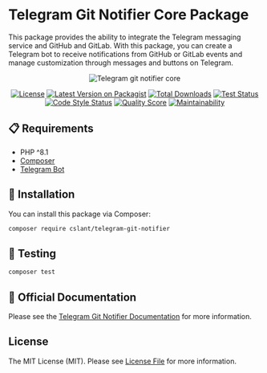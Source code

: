 # Telegram Git Notifier Core Package

This package provides the ability to integrate the Telegram messaging service and GitHub and GitLab.
With this package,
you can create a Telegram bot to receive notifications from GitHub or GitLab events
and manage customization through messages and buttons on Telegram.

<p align="center">
  <img alt="Telegram git notifier core" src="https://github.com/cslant/telegram-git-notifier/assets/35853002/d731d731-3c32-40a7-80d2-b079d7f1de6c" />
</p>

<p align="center">
<a href="#"><img src="https://img.shields.io/github/license/cslant/telegram-git-notifier.svg?style=flat-square" alt="License"></a>
<a href="https://packagist.org/cslant/telegram-git-notifier"><img src="https://img.shields.io/packagist/v/cslant/telegram-git-notifier.svg?style=flat-square" alt="Latest Version on Packagist"></a>
<a href="https://packagist.org/packages/cslant/telegram-git-notifier"><img src="https://img.shields.io/packagist/dt/cslant/telegram-git-notifier.svg?style=flat-square" alt="Total Downloads"></a>
<a href="https://github.com/cslant/telegram-git-notifier/actions/workflows/setup_test.yml"><img src="https://img.shields.io/github/actions/workflow/status/cslant/telegram-git-notifier/setup_test.yml?label=tests&branch=main" alt="Test Status"></a>
<a href="https://github.com/cslant/telegram-git-notifier/actions/workflows/php-cs-fixer.yml"><img src="https://img.shields.io/github/actions/workflow/status/cslant/telegram-git-notifier/php-cs-fixer.yml?label=code%20style&branch=main" alt="Code Style Status"></a>
<a href="https://scrutinizer-ci.com/g/cslant/telegram-git-notifier"><img src="https://img.shields.io/scrutinizer/g/cslant/telegram-git-notifier.svg?style=flat-square" alt="Quality Score"></a>
<a href="https://codeclimate.com/github/cslant/telegram-git-notifier/maintainability"><img src="https://api.codeclimate.com/v1/badges/b6f16164d55809d0918e/maintainability" alt="Maintainability"></a>
</p>

## 📋 Requirements

- PHP ^8.1
- [Composer](https://getcomposer.org/)
- [Telegram Bot](https://core.telegram.org/api)

## 🔧 Installation

You can install this package via Composer:

```bash
composer require cslant/telegram-git-notifier
```

## 🧪 Testing

```bash
composer test
```

## 📖 Official Documentation

Please see the [Telegram Git Notifier Documentation](https://docs.cslant.com/telegram-git-notifier/) for more information.

## License

The MIT License (MIT). Please see [License File](LICENSE) for more information.
